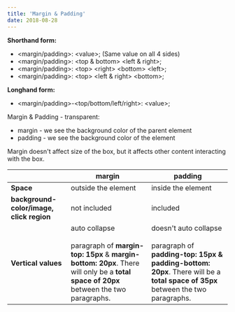 ```yaml
---
title: 'Margin & Padding'
date: 2018-08-28
---
```


**Shorthand form:**
- &lt;margin/padding&gt;: &lt;value&gt;; (Same value on all 4 sides)
- &lt;margin/padding&gt;: &lt;top & bottom&gt; &lt;left & right&gt;;
- &lt;margin/padding&gt;: &lt;top&gt; &lt;right&gt; &lt;bottom&gt; &lt;left&gt;;
- &lt;margin/padding&gt;: &lt;top&gt; &lt;left & right&gt; &lt;bottom&gt;;

**Longhand form:**
- &lt;margin/padding&gt;-&lt;top/bottom/left/right&gt;: &lt;value&gt;;

Margin & Padding - transparent:
- margin - we see the background color of the parent element
- padding - we see the background color of the element

Margin doesn't affect size of the box, but it affects other content interacting with the box.

| | margin | padding |
|---|---|---|
| **Space** | outside the element | inside the element |
| **background-color/image, click region** | not included | included |
| **Vertical values** | auto collapse<br><br>paragraph of **margin-top: 15px** & **margin-bottom: 20px**. There will only be a **total space of 20px** between the two paragraphs. | doesn't auto collapse<br><br>paragraph of **padding-top: 15px & padding-bottom: 20px**. There will be a **total space of 35px** between the two paragraphs. |
